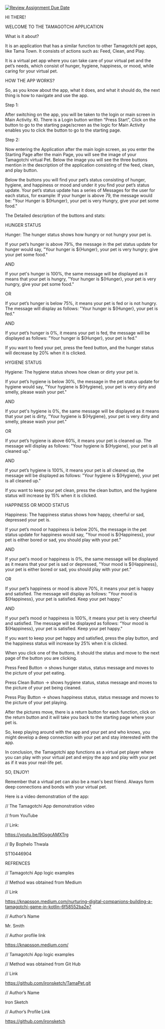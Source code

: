 [![Review Assignment Due Date](https://classroom.github.com/assets/deadline-readme-button-24ddc0f5d75046c5622901739e7c5dd533143b0c8e959d652212380cedb1ea36.svg)](https://classroom.github.com/a/cw4q7NpQ)

HI THERE! 

 

WELCOME TO THE TAMAGOTCHI APPLICATION 

 

What is it about? 

 

It is an application that has a similar function to other Tamagotchi pet apps, like Tama Town. It consists of actions such as: Feed, Clean, and Play. 

 

It is a virtual pet app where you can take care of your virtual pet and the pet’s needs, which consist of hunger, hygiene, happiness, or mood, while caring for your virtual pet. 

 

HOW THE APP WORKS? 

 

So, as you know about the app, what it does, and what it should do, the next thing is how to navigate and use the app. 

 

Step 1: 

After switching on the app, you will be taken to the login or main screen in Main Activity. Kt. There is a Login button written “Press Start”, Click on the button to go to the starting page/screen as the logic for Main Activity enables you to click the button to go to the starting page. 

 

Step 2: 

 

Now entering the Application after the main login screen, as you enter the Starting Page after the main Page, you will see the image of your Tamagotchi virtual Pet. Below the image you will see the three buttons mention in the description of the application consisting of the feed, clean, and play button. 

 

Below the buttons you will find your pet’s status consisting of hunger, hygiene, and happiness or mood and under it you find your pet’s status update. Your pet’s status update has a series of Messages for the user for each status, for example: If your hunger is above 79, the message would be: "Your Hunger is ${Hunger}, your pet is very Hungry, give your pet some food." 

 

The Detailed description of the buttons and stats: 

 

HUNGER STATUS  

 

Hunger: The hunger status shows how hungry or not hungry your pet is.  

If your pet’s hunger is above 79%, the message in the pet status update for hunger would say, "Your hunger is ${Hunger}, your pet is very hungry; give your pet some food." 

AND  

If your pet's hunger is 100%, the same message will be displayed as it means that your pet is hungry, "Your hunger is ${Hunger}, your pet is very hungry, give your pet some food." 

 

OR 

If your pet’s hunger is below 75%, it means your pet is fed or is not hungry. The message will display as follows: "Your hunger is ${Hunger}, your pet is fed." 

AND 

If your pet’s hunger is 0%, it means your pet is fed, the message will be displayed as follows: "Your hunger is ${Hunger}, your pet is fed." 

 

If you want to feed your pet, press the feed button, and the hunger status will decrease by 20% when it is clicked. 

 

HYGIENE STATUS 

 

Hygiene: The hygiene status shows how clean or dirty your pet is.  

If your pet’s hygiene is below 30%, the message in the pet status update for hygiene would say, "Your hygiene is ${Hygiene}, your pet is very dirty and smelly, please wash your pet." 

AND  

If your pet's hygiene is 0%, the same message will be displayed as it means that your pet is dirty, "Your hygiene is ${Hygiene}, your pet is very dirty and smelly, please wash your pet." 

 

 

OR 

If your pet’s hygiene is above 60%, it means your pet is cleaned up. The message will display as follows: "Your hygiene is ${Hygiene}, your pet is all cleaned up." 

 

AND 

If your pet’s hygiene is 100%, it means your pet is all cleaned up, the message will be displayed as follows: "Your hygiene is ${Hygiene}, your pet is all cleaned up."   

 

If you want to keep your pet clean, press the clean button, and the hygiene status will increase by 15% when it is clicked. 

 

HAPPINESS OR MOOD STATUS 

 

Happiness: The happiness status shows how happy, cheerful or sad, depressed your pet is. 

If your pet’s mood or happiness is below 20%, the message in the pet status update for happiness would say, "Your mood is ${Happiness}, your pet is either bored or sad, you should play with your pet." 

AND  

If your pet's mood or happiness is 0%, the same message will be displayed as it means that your pet is sad or depressed, "Your mood is ${Happiness}, your pet is either bored or sad, you should play with your pet." 

 

 

 

OR 

If your pet’s happiness or mood is above 70%, it means your pet is happy and satisfied. The message will display as follows: "Your mood is ${Happiness}, your pet is satisfied. Keep your pet happy." 

 

AND 

If your pet’s mood or happiness is 100%, it means your pet is very cheerful and satisfied. The message will be displayed as follows: “Your mood is ${Happiness}, your pet is satisfied. Keep your pet happy."   

 

If you want to keep your pet happy and satisfied, press the play button, and the happiness status will increase by 25% when it is clicked. 

When you click one of the buttons, it should the status and move to the next page of the button you are clicking. 

Press Feed Button -> shows hunger status, status message and moves to the picture of your pet eating. 

 

Press Clean Button -> shows hygiene status, status message and moves to the picture of your pet being cleaned. 

 

Press Play Button -> shows happiness status, status message and moves to the picture of your pet playing. 

 

After the pictures move, there is a return button for each function, click on the return button and it will take you back to the starting page where your pet is. 

 

  

 

 

 

So, keep playing around with the app and your pet and who knows, you might develop a deep connection with your pet and stay interested with the app.  

 

In conclusion, the Tamagotchi app functions as a virtual pet player where you can play with your virtual pet and enjoy the app and play with your pet as if it was your real-life pet. 

 

SO, ENJOY!  

Remember that a virtual pet can also be a man's best friend. Always form deep connections and bonds with your virtual pet. 

 

Here is a video demonstration of the app: 

// The Tamagotchi App demonstration video 

// from YouTube 

// Link: 

https://youtu.be/9GsgcAMXTrg 



// By Bophelo Thwala 

ST10446904 

 

REFRENCES 

 

// Tamagotchi App logic examples 

 

// Method was obtained from Medium 

 

// Link 

https://knapsson.medium.com/nurturing-digital-companions-building-a-tamagotchi-game-in-kotlin-6f58552ba2e7 

 

// Author’s Name 

Mr. Smith 

 

// Author profile link 

https://knapsson.medium.com/ 

 

 

// Tamagotchi App logic examples 

 

// Method was obtained from Git Hub 

 

// Link 

https://github.com/ironsketch/TamaPet.git 

 

// Author’s Name 

Iron Sketch 

// Author’s Profile Link 

https://github.com/ironsketch


 

 

 

 

 

 
